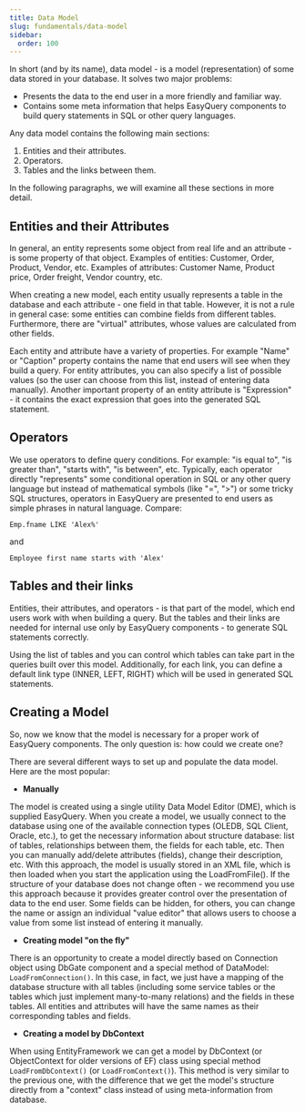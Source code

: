 ```yaml
---
title: Data Model
slug: fundamentals/data-model
sidebar:
  order: 100
---
```


In short (and by its name), data model - is a model (representation) of some data stored in your database. It solves two major problems:

* Presents the data to the end user in a more friendly and familiar way.
* Contains some meta information that helps EasyQuery components to build query statements in SQL or other query languages.

Any data model contains the following main sections:

1. Entities and their attributes.
2. Operators.
3. Tables and the links between them.

In the following paragraphs, we will examine all these sections in more detail. 

## Entities and their Attributes

In general, an entity represents some object from real life and an attribute - is some property of that object.
Examples of entities: Customer, Order, Product, Vendor, etc.
Examples of attributes: Customer Name, Product price, Order freight, Vendor country, etc.

When creating a new model, each entity usually represents a table in the database and each attribute - one field in that table.
However, it is not a rule in general case: some entities can combine fields from different tables. Furthermore, there are "virtual" attributes, whose values are calculated from other fields.

Each entity and attribute have a variety of properties. For example "Name" or "Caption" property contains the name that end users will see when they build a query.
For entity attributes, you can also specify a list of possible values (so the user can choose from this list, instead of entering data manually). Another important property of an entity attribute is "Expression" - it contains the exact expression that goes into the generated SQL statement.

## Operators

We use operators to define query conditions. For example: "is equal to", "is greater than", "starts with", "is between", etc. Typically, each operator directly "represents" some conditional operation in SQL or any other query language but instead of mathematical symbols (like "=", ">") or some tricky SQL structures, operators in EasyQuery are presented to end users as simple phrases in natural language.
Compare:

```
Emp.fname LIKE 'Alex%'
```

and

```
Employee first name starts with 'Alex'
```

## Tables and their links

Entities, their attributes, and operators - is that part of the model, which end users work with when building a query. But the tables and their links are needed for internal use only by EasyQuery components - to generate SQL statements correctly.

Using the list of tables and you can control which tables can take part in the queries built over this model.
Additionally, for each link, you can define a default link type (INNER, LEFT, RIGHT) which will be used in generated SQL statements.

## Creating a Model

So, now we know that the model is necessary for a proper work of EasyQuery components. The only question is: how could we create one?

There are several different ways to set up and populate the data model. Here are the most popular:

* **Manually**
  
The model is created using a single utility Data Model Editor (DME), which is supplied EasyQuery. When you create a model, we usually connect to the database using one of the available connection types (OLEDB, SQL Client, Oracle, etc.), to get the necessary information about structure database: list of tables, relationships between them, the fields for each table, etc. Then you can manually add/delete attributes (fields), change their description, etc.
  With this approach, the model is usually stored in an XML file, which is then loaded when you start the application using the LoadFromFile().
  If the structure of your database does not change often - we recommend you use this approach because it provides greater control over the presentation of data to the end user. Some fields can be hidden, for others, you can change the name or assign an individual "value editor" that allows users to choose a value from some list instead of entering it manually.

* **Creating model "on the fly"**
  
There is an opportunity to create a model directly based on Connection object using DbGate component and a special method of DataModel: `LoadFromConnection()`.
  In this case, in fact, we just have a mapping of the database structure with all tables (including some service tables or the tables which just implement many-to-many relations) and the fields in these tables. All entities and attributes will have the same names as their corresponding tables and fields.

* **Creating a model by DbContext**
  
When using EntityFramework we can get a model by DbContext (or ObjectContext for older versions of EF) class using special method `LoadFromDbContext()` (or `LoadFromContext()`).
This method is very similar to the previous one, with the difference that we get the model's structure directly from a "context" class instead of using meta-information from database.
